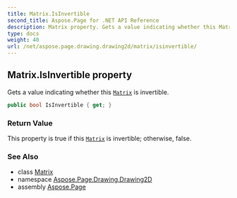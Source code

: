 ```yaml
---
title: Matrix.IsInvertible
second_title: Aspose.Page for .NET API Reference
description: Matrix property. Gets a value indicating whether this Matrix is invertible
type: docs
weight: 40
url: /net/aspose.page.drawing.drawing2d/matrix/isinvertible/
---
```

## Matrix.IsInvertible property

Gets a value indicating whether this [`Matrix`](../) is invertible.

```csharp
public bool IsInvertible { get; }
```

### Return Value

This property is true if this [`Matrix`](../) is invertible; otherwise, false.

### See Also

* class [Matrix](../)
* namespace [Aspose.Page.Drawing.Drawing2D](../../matrix/)
* assembly [Aspose.Page](../../../)


